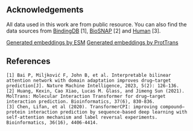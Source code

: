 ## Acknowledgements
All data used in this work are from public resource. You can also find the data sources from [BindingDB](https://github.com/peizhenbai/DrugBAN) [1], [BioSNAP](https://github.com/kexinhuang12345/MolTrans) [2] and [Human](https://github.com/lifanchen-simm/transformerCPI) [3].

[Generated embeddings by ESM](https://cloud.tsinghua.edu.cn/d/aaae2269057f4947b304/)
[Generated embeddings by ProtTrans](https://cloud.tsinghua.edu.cn/d/9e440bf89215424a86dd/)

## References
    [1] Bai P, Miljković F, John B, et al. Interpretable bilinear attention network with domain adaptation improves drug–target prediction[J]. Nature Machine Intelligence, 2023, 5(2): 126-136.
    [2] Huang, Kexin, Cao Xiao, Lucas M. Glass, and Jimeng Sun (2021). MolTrans: Molecular Interaction Transformer for drug–target interaction prediction. Bioinformatics, 37(6), 830-836.
    [3] Chen, Lifan, et al (2020). TransformerCPI: improving compound–protein interaction prediction by sequence-based deep learning with self-attention mechanism and label reversal experiments. Bioinformatics, 36(16), 4406-4414.
